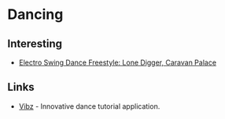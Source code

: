# Dancing

## Interesting

- [Electro Swing Dance Freestyle: Lone Digger, Caravan Palace](https://www.youtube.com/watch?v=ODou1efdRzU)

## Links

- [Vibz](http://vibz.dance/) - Innovative dance tutorial application.
